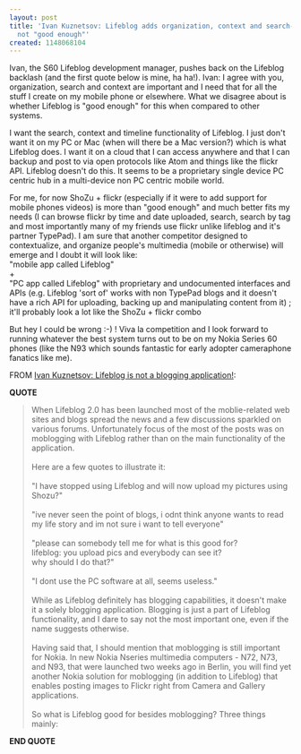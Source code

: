 ```yaml
---
layout: post
title: 'Ivan Kuznetsov: Lifeblog adds organization, context and search- Me: it''s
  not "good enough"'
created: 1148068104
---
```

<p>
Ivan, the S60 Lifeblog development manager, pushes back on the Lifeblog backlash (and the first quote below is mine, ha ha!). Ivan: I agree with you, organization, search and context are important and I need that for all the stuff I create on my mobile phone or elsewhere. What we disagree about is whether Lifeblog is "good enough" for this when compared to other systems.
</p><p>
I want the search, context and timeline functionality of Lifeblog. I just don't want it on my PC or Mac (when will there be a Mac version?) which is what Lifeblog does. I want it on a cloud that I can access anywhere and that I can backup and post to via open protocols like Atom and things like the flickr API. Lifeblog doesn't do this. It seems to be a  proprietary single device PC centric hub in a multi-device non PC centric mobile world. 
</p><p>
For me, for now ShoZu + flickr (especially if it were to add support for mobile phones videos) is more than "good enough" and much better fits my needs (I can browse flickr by time and date uploaded, search, search by tag and most importantly many of my friends use flickr unlike lifeblog and it's partner TypePad). I am sure that another competitor designed to contextualize, and organize people's multimedia (mobile or otherwise) will emerge and I doubt it will look like:
<br />"mobile app called Lifeblog" 
<br />+
<br />"PC app called Lifeblog" with proprietary and undocumented interfaces and APIs (e.g. Lifeblog 'sort of' works with non TypePad  blogs and it doesn't have a rich API for uploading, backing up and manipulating content from it) ;  it'll probably look a lot like the ShoZu +  flickr combo
</p><p>
But hey I could be wrong :-) ! Viva la competition and I look forward to running whatever the best system turns out to be on my Nokia Series 60 phones (like the N93 which sounds fantastic for early adopter cameraphone fanatics like me).
</p><p>
FROM <a href="http://www.ivankuznetsov.com/2006/05/lifeblog_is_not.html">Ivan Kuznetsov: Lifeblog is not a blogging application!</a>:
</p><p>
<strong>QUOTE</strong>
</p><blockquote>
When Lifeblog 2.0 has been launched most of the moblie-related web sites and blogs spread the news and a few discussions sparkled on various forums. Unfortunately focus of the most of the posts  was on moblogging with Lifeblog rather than on the main functionality of the application.
<br />
<br />Here are a few quotes to illustrate it:
<br />
<br />"I have stopped using Lifeblog and will now upload my pictures using Shozu?"
<br />
<br />"ive never seen the point of blogs, i odnt think anyone wants to read my life story and im not sure i want to tell everyone"
<br />
<br />"please can somebody tell me for what is this good for?
<br />lifeblog: you upload pics and everybody can see it?
<br />why should I do that?"
<br />
<br />"I dont use the PC software at all, seems useless."
<br />
<br />While as Lifeblog definitely has blogging capabilities, it doesn't make it a solely blogging application. Blogging is just a part of Lifeblog functionality, and I dare to say not the most important one, even if the name suggests otherwise.
<br />
<br />Having said that, I should mention that moblogging is still important for Nokia. In new Nokia Nseries multimedia computers - N72, N73, and N93, that were launched two weeks ago in Berlin, you will find yet another Nokia solution for moblogging (in addition to Lifeblog) that enables posting images to Flickr right from Camera and Gallery applications.
<br />
<br />So what is Lifeblog good for besides moblogging? Three things mainly:
</blockquote><p>
<strong>END QUOTE</strong>
</p>
